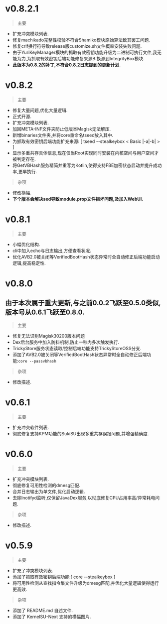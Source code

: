 # v0.8.2.1
> 主要
- 扩充冲突模块列表.
- 修复machikado完整性校验不符合Shamiko模块原始算法致其罢工问题.
- 修复crlf换行符导致release版customize.sh文件概率安装失败问题.
- 由于YuriKeyManager模块的抓取有效密钥功能升级为二进制可执行文件,我无能为力,为抓取有效密钥后端功能修复来源B:换源到IntegrityBox模块.
- **此版本为0.8.2的补丁,不符合0.8.2日志提到的更新计划.**

# v0.8.2
> 主要
- 修复大量问题,优化大量逻辑.
- 正式开源.
- 扩充冲突模块列表.
- 加回META-INF文件夹防止低版本Magisk无法解压.
- 新增binaries文件夹,并将core重命名tseed放入其中.
- 为抓取有效密钥后端功能扩充来源: [ tseed --stealkeybox < Basic |-a|-b| > ]
- 显示多重共存具体信息,现在仅当Root实现同时安装在内核空间与用户空间才被判定存在.
- 将GetVBHash服务精简并重写为Kotlin,使得支持FBE加密状态启动并提升成功率,更早执行.
> 杂项
- 修改横幅.
- **下个版本会解决sed导致module.prop文件损坏问题,及加入WebUI.**

# v0.8.1
> 主要
- 小幅优化结构.
- cli中加入echo与日志输出,方便查看状况.
- 优化AVB2.0被关闭等VerifiedBootHash状态异常时全自动修正后端功能启动逻辑,提高稳定性.

# v0.8.0
## 由于本次属于重大更新,与之前0.0.2飞跃至0.5.0类似,版本号从0.6.1飞跃至0.8.0.
> 主要
- 修复无法识别Magisk30200版本问题
- Dex后台服务中加入防抖机制,防止一秒内多次触发执行.
- TrickyStore服务状态读取/控制后端功能支持TrickyStoreOSS分支.
- 添加了AVB2.0被关闭等VerifiedBootHash状态异常时全自动修正后端功能:`core --passvbhash`
> 杂项
- 修改描述.

# v0.6.1
> 主要
- 扩充冲突软件列表.
- 彻底修复支持KPM功能的SukiSU出现多重共存误报问题,并增强精确度.

# v0.6.0

> 主要
- 扩充冲突模块列表.
- 彻底修复可用性检测的dmesg匹配.
- 合并日志输出为单文件,优化启动逻辑.
- 去除Inotifyd监听,仅保留JavaDex服务,以彻底修复CPU占用率高/异常耗电问题.
> 杂项
- 修改描述.

# v0.5.9

> 主要
- 扩充了冲突模块列表.
- 添加了抓取有效密钥后端功能:[ core --stealkeybox ]
- 将可用性检测从查找指令集文件升级为dmesg匹配,并优化大量逻辑使得运行更高效.
> 杂项
- 添加了 README.md 自述文件.
- 添加了 KernelSU-Next 支持的横幅图片.
